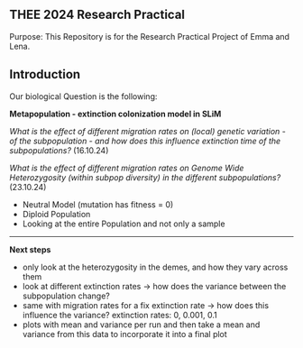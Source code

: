 **THEE 2024 Research Practical**
--------------------------------------------------------------------------------------------------------------------
Purpose: This Repository is for the Research Practical Project of Emma and Lena. 

**Introduction**
--------------------------------------------------------------------------------------------------------------------
Our biological Question is the following: 

**Metapopulation - extinction colonization model in SLiM**

*What is the effect of different migration rates on (local) genetic variation - of the subpopulation - and how does this influence extinction time of the subpopulations?* (16.10.24)

*What is the effect of different migration rates on Genome Wide Heterozygosity (within subpop diversity) in the different subpopulations?* (23.10.24)


- Neutral Model (mutation has fitness = 0)
- Diploid Population
- Looking at the entire Population and not only a sample

--------------------------------------------------------------------------------------------------------------------
**Next steps**

- only look at the heterozygosity in the demes, and how they vary across them
- look at different extinction rates -> how does the variance between the subpopulation change?
- same with migration rates for a fix extinction rate -> how does this influence the variance?
    extinction rates: 0, 0.001, 0.1
- plots with mean and variance per run and then take a mean and variance from this data to incorporate it into a final plot
  
  
